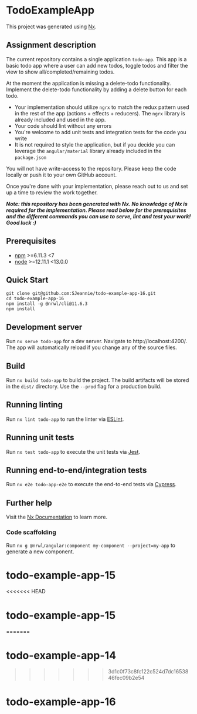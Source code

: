 # TodoExampleApp

This project was generated using [Nx](https://nx.dev).

## Assignment description

The current repository contains a single application `todo-app`. This app is a basic todo app where a user can add new todos, toggle todos and filter the view to show all/completed/remaining todos.

At the moment the application is missing a delete-todo functionality. Implement the delete-todo functionality by adding a delete button for each todo.
- Your implementation should utilize `ngrx` to match the redux pattern used in the rest of the app (actions + effects + reducers). The `ngrx` library is already included and used in the app.
- Your code should lint without any errors
- You're welcome to add unit tests and integration tests for the code you write
- It is not required to style the application, but if you decide you can leverage the `angular/material` library already included in the `package.json`

You will not have write-access to the repository. Please keep the code locally or push it to your own GitHub account.

Once you're done with your implementation, please reach out to us and set up a time to review the work together.

**_Note: this repository has been generated with Nx. No knowledge of Nx is required for the implementation. Please read below for the prerequisites and the different commands you can use to serve, lint and test your work! Good luck :)_** 

## Prerequisites

- [npm](https://www.npmjs.com/get-npm) >=6.11.3 <7
- [node](https://nodejs.org/en/download/) >=12.11.1 <13.0.0

## Quick Start

```
git clone git@github.com:SJeannie/todo-example-app-16.git
cd todo-example-app-16
npm install -g @nrwl/cli@11.6.3
npm install
```

## Development server

Run `nx serve todo-app` for a dev server. Navigate to http://localhost:4200/. The app will automatically reload if you change any of the source files.

## Build

Run `nx build todo-app` to build the project. The build artifacts will be stored in the `dist/` directory. Use the `--prod` flag for a production build.

## Running linting

Run `nx lint todo-app` to run the linter via [ESLint](https://eslint.org).

## Running unit tests

Run `nx test todo-app` to execute the unit tests via [Jest](https://jestjs.io).

## Running end-to-end/integration tests

Run `nx e2e todo-app-e2e` to execute the end-to-end tests via [Cypress](https://www.cypress.io).

## Further help

Visit the [Nx Documentation](https://nx.dev) to learn more.

### Code scaffolding

Run `nx g @nrwl/angular:component my-component --project=my-app` to generate a new component.
# todo-example-app-15
<<<<<<< HEAD
# todo-example-app-15
=======
# todo-example-app-14
>>>>>>> 3d1c0f73c8fc122c524d7dc1653846fec09b2e54
# todo-example-app-16

